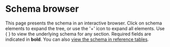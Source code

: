# Schema browser

This page presents the schema in an interactive browser. Click on schema elements to expand the tree, or use the '+' icon to expand all elements. Use { } to view the underlying schema for any section. Required fields are indicated in **bold**. You can also [view the schema in reference tables](schema.md).

<script src="../../_static/docson/widget.js" data-schema="../rdls_schema.json"></script>
